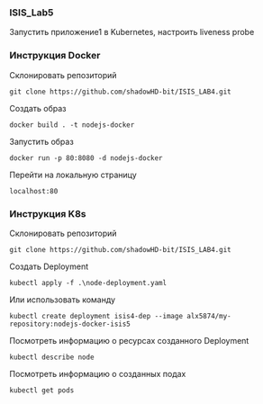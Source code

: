 ### ISIS_Lab5
Запустить приложение1 в Kubernetes, настроить liveness probe

### Инструкция Docker
Склонировать репозиторий
```
git clone https://github.com/shadowHD-bit/ISIS_LAB4.git
```
Создать образ
```
docker build . -t nodejs-docker
```
Запустить образ
```
docker run -p 80:8080 -d nodejs-docker
```
Перейти на локальную страницу
```
localhost:80
```

### Инструкция K8s
Склонировать репозиторий
```
git clone https://github.com/shadowHD-bit/ISIS_LAB4.git
```
Создать Deployment
```
kubectl apply -f .\node-deployment.yaml
```

Или использовать команду
```
kubectl create deployment isis4-dep --image alx5874/my-repository:nodejs-docker-isis5
```

Посмотреть информацию о ресурсах созданного Deployment
```
kubectl describe node
```
Посмотреть информацию о созданных подах
```
kubectl get pods
```